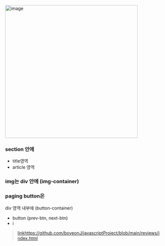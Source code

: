 <img width="426" alt="image" src="https://github.com/boyeonJ/javascriptProject/assets/32887635/e855f9c5-fee7-4067-b3c1-df2fa86f0dec">


### section 안에
- title영역
- article 영역

### img는 div 안에 (img-container)

### paging button은 
div 영역 내부에 (button-container)
- button (prev-btn, next-btn)
- i

> [link](https://github.com/boyeonJ/javascriptProject/blob/main/reviews/index.html)https://github.com/boyeonJ/javascriptProject/blob/main/reviews/index.html
